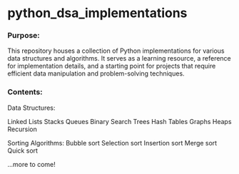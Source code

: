 # python_dsa_implementations

<h3> Purpose: </h3>

This repository houses a collection of Python implementations for various data structures and algorithms. It serves as a learning resource, a reference for implementation details, and a starting point for projects that require efficient data manipulation and problem-solving techniques.

<h3> Contents: </h3>

Data Structures:

Linked Lists
Stacks
Queues
Binary Search Trees
Hash Tables
Graphs
Heaps
Recursion

Sorting Algorithms:
Bubble sort
Selection sort
Insertion sort
Merge sort
Quick sort

...more to come!

